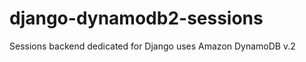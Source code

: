 django-dynamodb2-sessions
=========================

Sessions backend dedicated for Django uses Amazon DynamoDB v.2
